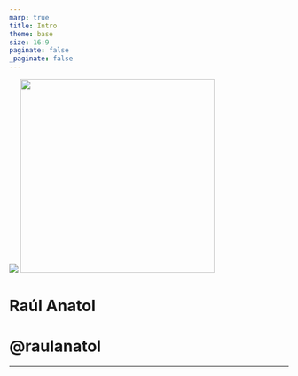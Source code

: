 ```yaml
---
marp: true
title: Intro
theme: base
size: 16:9
paginate: false
_paginate: false
---
```


<!-- _class: two-columns -->

<div class="flex-vertical">
  <img class="avatar margin-bottom" src="assets/me.jpeg"/>
  <img width="350px" src="assets/zazume.svg"/>
</div>
<div class="flex-vertical">
  <h1>Raúl Anatol</h1>
  <h1>@raulanatol</h1>
</div>

---
